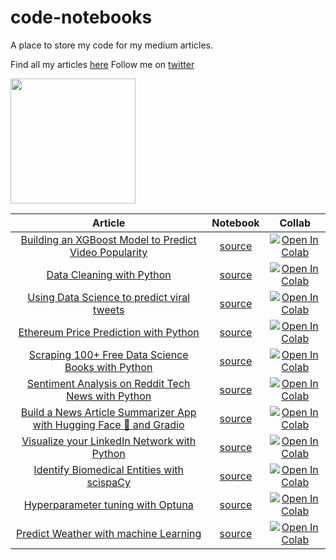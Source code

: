 # code-notebooks

A place to store my code for my medium articles.

Find all my articles [here](https://benedictxneo.medium.com/all-my-articles-and-series-b4b454a1435d)
Follow me on [twitter](https://twitter.com/benthecoder1)

<a href="https://ko-fi.com/benthecoder"><img width="200rem" src="https://uploads-ssl.webflow.com/5c14e387dab576fe667689cf/61e11d6ea0473a3528b575b4_Button-3-p-1080.png"/></a>

|                                                                           Article                                                                           |                            Notebook                            |                                                   Collab                                                   |
| :---------------------------------------------------------------------------------------------------------------------------------------------------------: | :------------------------------------------------------------: | :--------------------------------------------------------------------------------------------------------: |
|                                    [Building an XGBoost Model to Predict Video Popularity](https://tinyurl.com/yzr3k6sm)                                    |           [source](notebooks/video_popularity.ipynb)           | [![Open In Colab](https://colab.research.google.com/assets/colab-badge.svg)](https://tinyurl.com/ydrmktxd) |
|                                                  [Data Cleaning with Python](https://tinyurl.com/yfhnxsy8)                                                  |            [source](notebooks/data_cleaning.ipynb)             | [![Open In Colab](https://colab.research.google.com/assets/colab-badge.svg)](https://tinyurl.com/yhfznaho) |
|                                         [Using Data Science to predict viral tweets](https://tinyurl.com/yh5pfsr7)                                          |             [source](notebooks/viraltweets.ipynb)              | [![Open In Colab](https://colab.research.google.com/assets/colab-badge.svg)](https://tinyurl.com/yfzf7e3k) |
|                                            [Ethereum Price Prediction with Python](https://tinyurl.com/yerr35a6)                                            |       [source](notebooks/eth_prophet_forecasting.ipynb)        | [![Open In Colab](https://colab.research.google.com/assets/colab-badge.svg)](https://tinyurl.com/yh2gt8d7) |
|                                      [Scraping 100+ Free Data Science Books with Python](https://tinyurl.com/ygcwtfz2)                                      |        [source](notebooks/web-scraping-ds-books.ipynb)         | [![Open In Colab](https://colab.research.google.com/assets/colab-badge.svg)](https://tinyurl.com/ygdg2q9a) |
|                                     [Sentiment Analysis on Reddit Tech News with Python](https://tinyurl.com/yf5uyknu)                                      |      [source](notebooks/sentiment_analysis_reddit.ipynb)       | [![Open In Colab](https://colab.research.google.com/assets/colab-badge.svg)](https://tinyurl.com/yhss3zux) |
|                             [Build a News Article Summarizer App with Hugging Face 🤗 and Gradio](https://tinyurl.com/yjdepkrc)                             | [source](notebooks/summarize_news_articles_hugging_face.ipynb) | [![Open In Colab](https://colab.research.google.com/assets/colab-badge.svg)](https://tinyurl.com/yeva9kxe) |
| [Visualize your LinkedIn Network with Python](https://medium.com/bitgrit-data-science-publication/visualize-your-linkedin-network-with-python-59a213786c4)  |      [source](notebooks/Visualize_Linkedin_Network.ipynb)      | [![Open In Colab](https://colab.research.google.com/assets/colab-badge.svg)](https://tinyurl.com/yer64fx8) |
|                [Identify Biomedical Entities with scispaCy](https://towardsdatascience.com/litcoin-nlp-challenge-by-ncats-nasa-48eaf8578ed1)                |              [source](notebooks/biomedical.ipynb)              | [![Open In Colab](https://colab.research.google.com/assets/colab-badge.svg)](https://tinyurl.com/ycg2vqhu) |
| [Hyperparameter tuning with Optuna](https://medium.com/bitgrit-data-science-publication/the-missing-library-in-your-machine-learning-workflow-455745f0e66b) |                [source](notebooks/optuna.ipynb)                | [![Open In Colab](https://colab.research.google.com/assets/colab-badge.svg)](https://tinyurl.com/y88zzffk) |
|                 [Predict Weather with machine Learning](https://towardsdatascience.com/predicting-rain-with-machine-learning-2acf80017c44)                  |           [source](notebooks/weather-forecast.ipynb)           | [![Open In Colab](https://colab.research.google.com/assets/colab-badge.svg)](https://tinyurl.com/yd27yz6v) |
